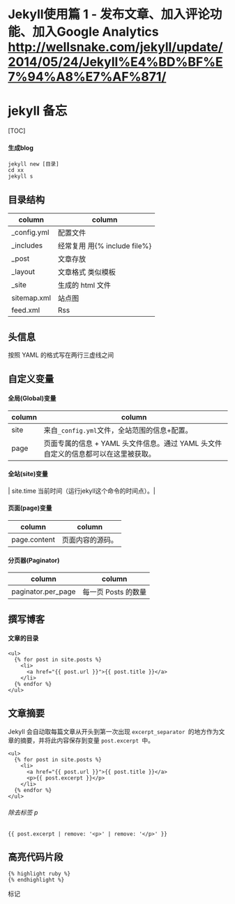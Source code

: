 # Jekyll使用篇 1 - 发布文章、加入评论功能、加入Google Analytics http://wellsnake.com/jekyll/update/2014/05/24/Jekyll%E4%BD%BF%E7%94%A8%E7%AF%871/



# jekyll 备忘

[TOC]


#### 生成blog
```
jekyll new [目录]
cd xx
jekyll s
```
## 目录结构




| column | column |
|--------|--------|
|     _config.yml   |    配置文件    |
|_includes| 经常复用 用{% include file%}|
|_post | 文章存放|
|_layout|文章格式 类似模板|
|_site|生成的 html 文件 |
|sitemap.xml| 站点图|
|feed.xml| Rss|

## 头信息
按照 YAML 的格式写在两行三虚线之间

##  自定义变量
#### 全局(Global)变量
| column | column |
|--------|--------|
| site   |    来自`_config.yml`文件，全站范围的信息+配置。    |
|page | 页面专属的信息 + YAML 头文件信息。通过 YAML 头文件自定义的信息都可以在这里被获取。|

#### 全站(site)变量
| site.time
当前时间（运行jekyll这个命令的时间点）。|

#### 页面(page)变量
| column | column |
|--------|--------|
|  page.content |   页面内容的源码。  |


#### 分页器(Paginator)

| column | column |
|--------|--------|
| paginator.per_page| 每一页 Posts 的数量 |


## 撰写博客
#### 文章的目录
```
<ul>
  {% for post in site.posts %}
    <li>
      <a href="{{ post.url }}">{{ post.title }}</a>
    </li>
  {% endfor %}
</ul>

```

## 文章摘要
Jekyll 会自动取每篇文章从开头到第一次出现 `excerpt_separator `的地方作为文章的摘要，并将此内容保存到变量 `post.excerpt `中。
```
<ul>
  {% for post in site.posts %}
    <li>
      <a href="{{ post.url }}">{{ post.title }}</a>
      <p>{{ post.excerpt }}</p>
    </li>
  {% endfor %}
</ul>
```
###### 除去标签 p
```
{{ post.excerpt | remove: '<p>' | remove: '</p>' }}
```
## 高亮代码片段

```
{% highlight ruby %} 
{% endhighlight %}

```
标记


